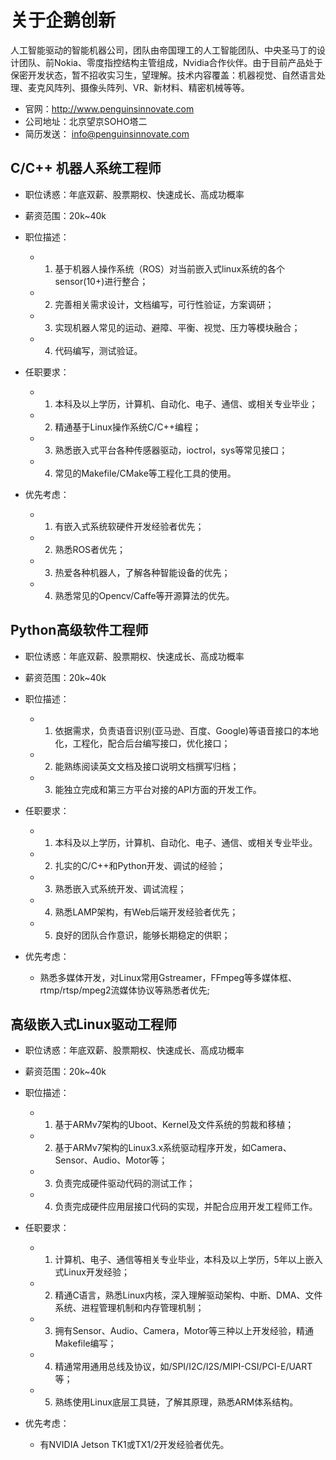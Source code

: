# 关于企鹅创新
人工智能驱动的智能机器公司，团队由帝国理工的人工智能团队、中央圣马丁的设计团队、前Nokia、零度指控结构主管组成，Nvidia合作伙伴。由于目前产品处于保密开发状态，暂不招收实习生，望理解。技术内容覆盖：机器视觉、自然语言处理、麦克风阵列、摄像头阵列、VR、新材料、精密机械等等。

- 官网：http://www.penguinsinnovate.com
- 公司地址：北京望京SOHO塔二
- 简历发送： info@penguinsinnovate.com

## C/C++ 机器人系统工程师
- 职位诱惑：年底双薪、股票期权、快速成长、高成功概率
- 薪资范围：20k~40k
- 职位描述：
  - 1. 基于机器人操作系统（ROS）对当前嵌入式linux系统的各个sensor(10+)进行整合；
  - 2. 完善相关需求设计，文档编写，可行性验证，方案调研；
  - 3. 实现机器人常见的运动、避障、平衡、视觉、压力等模块融合；
  - 4. 代码编写，测试验证。

- 任职要求：
  - 1. 本科及以上学历，计算机、自动化、电子、通信、或相关专业毕业；
  - 2. 精通基于Linux操作系统C/C++编程；
  - 3. 熟悉嵌入式平台各种传感器驱动，ioctrol，sys等常见接口；
  - 4. 常见的Makefile/CMake等工程化工具的使用。

- 优先考虑：
  - 1. 有嵌入式系统软硬件开发经验者优先；
  - 2. 熟悉ROS者优先；
  - 3. 热爱各种机器人，了解各种智能设备的优先；
  - 4. 熟悉常见的Opencv/Caffe等开源算法的优先。

## Python高级软件工程师
- 职位诱惑：年底双薪、股票期权、快速成长、高成功概率
- 薪资范围：20k~40k
- 职位描述：
  - 1. 依据需求，负责语音识别(亚马逊、百度、Google)等语音接口的本地化，工程化，配合后台编写接口，优化接口；
  - 2. 能熟练阅读英文文档及接口说明文档撰写归档；
  - 3. 能独立完成和第三方平台对接的API方面的开发工作。

- 任职要求：
  - 1. 本科及以上学历，计算机、自动化、电子、通信、或相关专业毕业。
  - 2. 扎实的C/C++和Python开发、调试的经验；
  - 3. 熟悉嵌入式系统开发、调试流程；
  - 4. 熟悉LAMP架构，有Web后端开发经验者优先；
  - 5. 良好的团队合作意识，能够长期稳定的供职；

- 优先考虑：
  - 熟悉多媒体开发，对Linux常用Gstreamer，FFmpeg等多媒体框、rtmp/rtsp/mpeg2流媒体协议等熟悉者优先;


## 高级嵌入式Linux驱动工程师
- 职位诱惑：年底双薪、股票期权、快速成长、高成功概率
- 薪资范围：20k~40k
- 职位描述：
  - 1. 基于ARMv7架构的Uboot、Kernel及文件系统的剪裁和移植；
  - 2. 基于ARMv7架构的Linux3.x系统驱动程序开发，如Camera、Sensor、Audio、Motor等；
  - 3. 负责完成硬件驱动代码的测试工作；
  - 4. 负责完成硬件应用层接口代码的实现，并配合应用开发工程师工作。

- 任职要求： 
  - 1. 计算机、电子、通信等相关专业毕业，本科及以上学历，5年以上嵌入式Linux开发经验；
  - 2. 精通C语言，熟悉Linux内核，深入理解驱动架构、中断、DMA、文件系统、进程管理机制和内存管理机制；
  - 3. 拥有Sensor、Audio、Camera，Motor等三种以上开发经验，精通Makefile编写；
  - 4. 精通常用通用总线及协议，如/SPI/I2C/I2S/MIPI-CSI/PCI-E/UART等；
  - 5. 熟练使用Linux底层工具链，了解其原理，熟悉ARM体系结构。

- 优先考虑：
  - 有NVIDIA Jetson TK1或TX1/2开发经验者优先。
